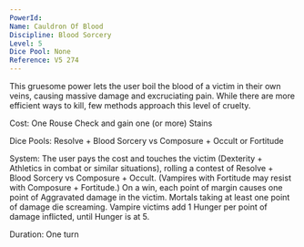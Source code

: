 ```yaml
---
PowerId: 
Name: Cauldron Of Blood
Discipline: Blood Sorcery
Level: 5
Dice Pool: None
Reference: V5 274
---
```

This gruesome power lets the user boil the blood of a victim in their own veins, causing massive damage and excruciating pain. While there are more efficient ways to kill, few methods approach this level of cruelty.   

Cost: One Rouse Check and gain one (or more) Stains   

Dice Pools: Resolve + Blood Sorcery vs Composure + Occult or Fortitude   

System: The user pays the cost and touches the victim (Dexterity + Athletics in combat or similar situations), rolling a contest of Resolve + Blood Sorcery vs Composure + Occult. (Vampires with Fortitude may resist with Composure + Fortitude.) On a win, each point of margin causes one point of Aggravated damage in the victim. Mortals taking at least one point of damage die screaming. Vampire victims add 1 Hunger per point of damage inflicted, until Hunger is at 5.   

Duration: One turn